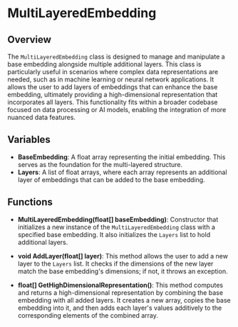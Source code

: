 # MultiLayeredEmbedding

## Overview
The `MultiLayeredEmbedding` class is designed to manage and manipulate a base embedding alongside multiple additional layers. This class is particularly useful in scenarios where complex data representations are needed, such as in machine learning or neural network applications. It allows the user to add layers of embeddings that can enhance the base embedding, ultimately providing a high-dimensional representation that incorporates all layers. This functionality fits within a broader codebase focused on data processing or AI models, enabling the integration of more nuanced data features.

## Variables
- **BaseEmbedding**: A float array representing the initial embedding. This serves as the foundation for the multi-layered structure.
- **Layers**: A list of float arrays, where each array represents an additional layer of embeddings that can be added to the base embedding.

## Functions
- **MultiLayeredEmbedding(float[] baseEmbedding)**: Constructor that initializes a new instance of the `MultiLayeredEmbedding` class with a specified base embedding. It also initializes the `Layers` list to hold additional layers.

- **void AddLayer(float[] layer)**: This method allows the user to add a new layer to the `Layers` list. It checks if the dimensions of the new layer match the base embedding's dimensions; if not, it throws an exception.

- **float[] GetHighDimensionalRepresentation()**: This method computes and returns a high-dimensional representation by combining the base embedding with all added layers. It creates a new array, copies the base embedding into it, and then adds each layer's values additively to the corresponding elements of the combined array.